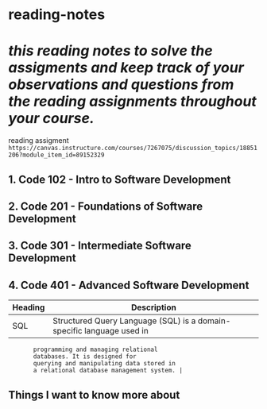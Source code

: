 # **reading-notes**

# *this reading notes to solve the assigments and  keep track of your observations and questions from the reading assignments throughout your course.*

reading assigment `https://canvas.instructure.com/courses/7267075/discussion_topics/18851206?module_item_id=89152329`

## 1.  Code 102 - Intro to Software Development
## 2.  Code 201 - Foundations of Software Development
## 3. Code 301 - Intermediate Software Development
## 4. Code 401 - Advanced Software Development

| Heading  | Description                               |
|----------|-------------------------------------------|
| SQL      | Structured Query Language (SQL) is a    domain-specific language used in          
           programming and managing relational       
           databases. It is designed for             
           querying and manipulating data stored in  
           a relational database management system. |   
           


## Things I want to know more about 



